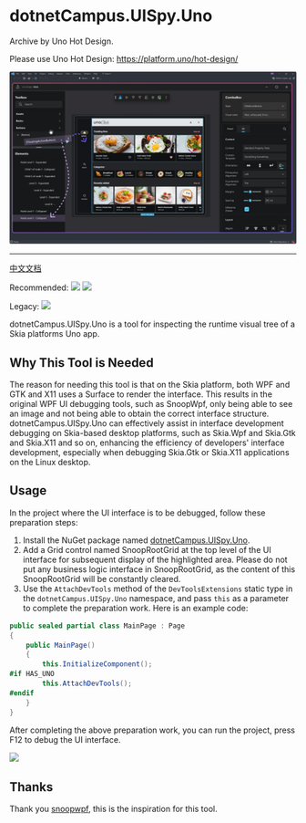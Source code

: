 # dotnetCampus.UISpy.Uno

Archive by Uno Hot Design.

Please use Uno Hot Design: <https://platform.uno/hot-design/>

![](./Docs/Images/HotDesign.png)

------

[中文文档](./README_zh-cn.md)

Recommended: ![](https://github.com/dotnet-campus/dotnetCampus.UISpy.Uno/workflows/BuildProject/badge.svg)
[![](https://img.shields.io/nuget/v/dotnetCampus.UISpy.Uno.svg)](https://www.nuget.org/packages/dotnetCampus.UISpy.Uno)

Legacy: [![](https://img.shields.io/nuget/v/UnoSpySnoopProvider.svg)](https://www.nuget.org/packages/UnoSpySnoopProvider)

dotnetCampus.UISpy.Uno is a tool for inspecting the runtime visual tree of a Skia platforms Uno app.

## Why This Tool is Needed

The reason for needing this tool is that on the Skia platform, both WPF and GTK and X11 uses a Surface to render the interface. This results in the original WPF UI debugging tools, such as SnoopWpf, only being able to see an image and not being able to obtain the correct interface structure. dotnetCampus.UISpy.Uno can effectively assist in interface development debugging on Skia-based desktop platforms, such as Skia.Wpf and Skia.Gtk and Skia.X11 and so on, enhancing the efficiency of developers' interface development, especially when debugging Skia.Gtk or Skia.X11 applications on the Linux desktop.

## Usage

In the project where the UI interface is to be debugged, follow these preparation steps:

1. Install the NuGet package named [dotnetCampus.UISpy.Uno](https://www.nuget.org/packages/dotnetCampus.UISpy.Uno).
2. Add a Grid control named SnoopRootGrid at the top level of the UI interface for subsequent display of the highlighted area. Please do not put any business logic interface in SnoopRootGrid, as the content of this SnoopRootGrid will be constantly cleared.
3. Use the `AttachDevTools` method of the `DevToolsExtensions` static type in the `dotnetCampus.UISpy.Uno` namespace, and pass `this` as a parameter to complete the preparation work. Here is an example code:

```csharp
public sealed partial class MainPage : Page
{
    public MainPage()
    {
        this.InitializeComponent();
#if HAS_UNO
        this.AttachDevTools();
#endif
    }
}
```

After completing the above preparation work, you can run the project, press F12 to debug the UI interface.

![](./Docs/Images/SpySampleUnoApp.png)

## Thanks

Thank you [snoopwpf](https://github.com/snoopwpf/snoopwpf), this is the inspiration for this tool.
